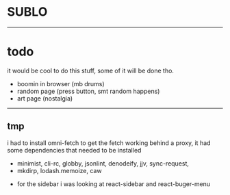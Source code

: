 # SUBLO

---
# todo

it would be cool to do this stuff, some of it will be done tho.
- boomin in browser (mb drums)
- random page (press button, smt random happens)
- art page (nostalgia)


---
## tmp

i had to install omni-fetch to get the fetch working behind a proxy, it had some dependencies that
needed to be installed
 - minimist, cli-rc, globby, jsonlint, denodeify, jjv, sync-request, 
 - mkdirp, lodash.memoize, caw
 

* for the sidebar i was looking at react-sidebar and react-buger-menu
